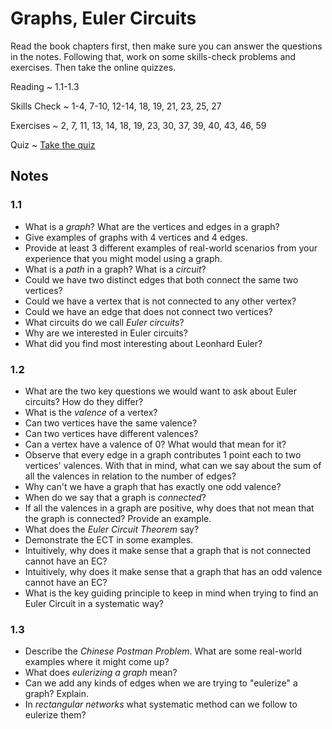 # Graphs, Euler Circuits

Read the book chapters first, then make sure you can answer the questions in the notes. Following that, work on some skills-check problems and exercises. Then take the online quizzes.

Reading
  ~ 1.1-1.3

Skills Check
  ~ 1-4, 7-10, 12-14, 18, 19, 21, 23, 25, 27

Exercises
  ~ 2, 7, 11, 13, 14, 18, 19, 23, 30, 37, 39, 40, 43, 46, 59

Quiz
  ~ [Take the quiz](https://moodle.hanover.edu/mod/quiz/view.php?id=4665)

## Notes

### 1.1

- What is a *graph*? What are the vertices and edges in a graph?
- Give examples of graphs with 4 vertices and 4 edges.
- Provide at least 3 different examples of real-world scenarios from your experience that you might model using a graph.
- What is a *path* in a graph? What is a *circuit*?
- Could we have two distinct edges that both connect the same two vertices?
- Could we have a vertex that is not connected to any other vertex?
- Could we have an edge that does not connect two vertices?
- What circuits do we call *Euler circuits*?
- Why are we interested in Euler circuits?
- What did you find most interesting about Leonhard Euler?

### 1.2

- What are the two key questions we would want to ask about Euler circuits? How do they differ?
- What is the *valence* of a vertex?
- Can two vertices have the same valence?
- Can two vertices have different valences?
- Can a vertex have a valence of 0? What would that mean for it?
- Observe that every edge in a graph contributes 1 point each to two vertices' valences. With that in mind, what can we say about the sum of all the valences in relation to the number of edges?
- Why can't we have a graph that has exactly one odd valence?
- When do we say that a graph is *connected*?
- If all the valences in a graph are positive, why does that not mean that the graph is connected? Provide an example.
- What does the *Euler Circuit Theorem* say?
- Demonstrate the ECT in some examples.
- Intuitively, why does it make sense that a graph that is not connected cannot have an EC?
- Intuitively, why does it make sense that a graph that has an odd valence cannot have an EC?
- What is the key guiding principle to keep in mind when trying to find an Euler Circuit in a systematic way?

### 1.3

- Describe the *Chinese Postman Problem*. What are some real-world examples where it might come up?
- What does *eulerizing a graph* mean?
- Can we add any kinds of edges when we are trying to "eulerize" a graph? Explain.
- In *rectangular networks* what systematic method can we follow to eulerize them?
